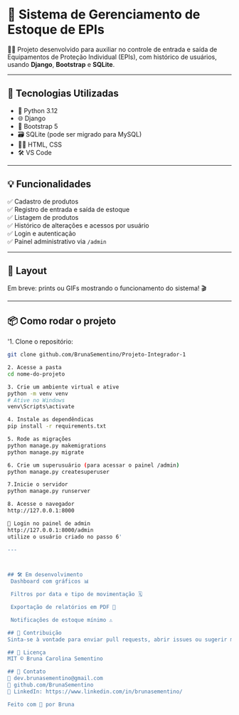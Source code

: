 # 🧤 Sistema de Gerenciamento de Estoque de EPIs

👩‍💻 Projeto desenvolvido para auxiliar no controle de entrada e saída de Equipamentos de Proteção Individual (EPIs), com histórico de usuários, usando **Django**, **Bootstrap** e **SQLite**.

---

## 🚀 Tecnologias Utilizadas

- 🐍 Python 3.12
- 🌐 Django
- 🎨 Bootstrap 5
- 🗃️ SQLite (pode ser migrado para MySQL)
- 🧑‍💻 HTML, CSS
- 🛠️ VS Code

---

## 💡 Funcionalidades

✅ Cadastro de produtos  
✅ Registro de entrada e saída de estoque  
✅ Listagem de produtos  
✅ Histórico de alterações e acessos por usuário  
✅ Login e autenticação  
✅ Painel administrativo via `/admin`  

---

## 📸 Layout

Em breve: prints ou GIFs mostrando o funcionamento do sistema! 🎬

---

## 📦 Como rodar o projeto

'1. Clone o repositório:

```bash
git clone github.com/BrunaSementino/Projeto-Integrador-1

2. Acesse a pasta
cd nome-do-projeto

3. Crie um ambiente virtual e ative
python -m venv venv
# Ative no Windows
venv\Scripts\activate

4. Instale as dependêndicas
pip install -r requirements.txt

5. Rode as migrações
python manage.py makemigrations
python manage.py migrate

6. Crie um superusuário (para acessar o painel /admin)
python manage.py createsuperuser

7.Inicie o servidor
python manage.py runserver

8. Acesse o navegador
http://127.0.0.1:8000

🔐 Login no painel de admin
http://127.0.0.1:8000/admin
utilize o usuário criado no passo 6'

---



## 🛠️ Em desenvolvimento
 Dashboard com gráficos 📊

 Filtros por data e tipo de movimentação 🗓️

 Exportação de relatórios em PDF 🧾

 Notificações de estoque mínimo ⚠️

## 🤝 Contribuição
Sinta-se à vontade para enviar pull requests, abrir issues ou sugerir melhorias! 💬

## 📄 Licença
MIT © Bruna Carolina Sementino

## 💬 Contato
📧 dev.brunasementino@gmail.com
🐙 github.com/BrunaSementino
💼 LinkedIn: https://www.linkedin.com/in/brunasementino/

Feito com 💜 por Bruna
